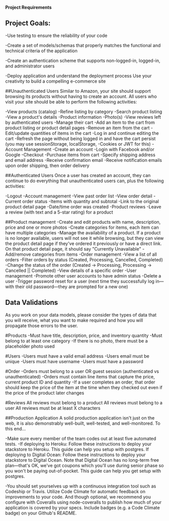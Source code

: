 **Project Requirements**

## Project Goals:

-Use testing to ensure the reliability of your code

-Create a set of models/schemas that properly matches the functional and technical criteria of the application

-Create an authentication scheme that supports non-logged-in, logged-in, and administrator users

-Deploy application and understand the deployment process
Use your creativity to build a compelling e-commerce site

##Unauthenticated Users
Similar to Amazon, your site should support browsing its products without having to create an account. All users who visit your site should be able to perform the following activities:

-View products (catalog)
-Refine listing by category
-Search product listing
-View a product's details
-Product information
-Photo(s)
-View reviews left by authenticated users
-Manage their cart
-Add an item to the cart from product listing or product detail pages
-Remove an item from the cart
-Edit/update quantities of items in the cart
-Log in and continue editing the cart
-Refresh the page without being logged in and have the cart persist (you may use sessionStorage, localStorage, -Cookies or JWT for this)
-Account Management
-Create an account
-Login with Facebook and/or Google
-Checkout
-Purchase items from cart
-Specify shipping address and email address
-Receive confirmation email
-Receive notification emails upon order shipping, then order delivery


##Authenticated Users
Once a user has created an account, they can continue to do everything that unauthenticated users can, plus the following activities:

-Logout
-Account management
-View past order list
-View order detail
-Current order status
-Items with quantity and subtotal
-Link to the original product detail page
-Date/time order was created
-Product reviews
-Leave a review (with text and a 5-star rating) for a product



##Product management
-Create and edit products with name, description, price and one or more photos
-Create categories for items, each item can have multiple categories
-Manage the availability of a product. If a product is no longer available, users will not see it while browsing, but they can view the product detail page if they've ordered it previously or have a direct link. On that product detail page, it should say "Currently Unavailable"
-Add/remove categories from items
-Order management
-View a list of all orders
-Filter orders by status (Created, Processing, Cancelled, Completed)
-Change the status of the order (Created -> Processing, Processing -> Cancelled || Completed)
-View details of a specific order
-User management
-Promote other user accounts to have admin status
-Delete a user
-Trigger password reset for a user (next time they successfully log in—with their old password—they are prompted for a new one)



## Data Validations
As you work on your data models, please consider the types of data that you will receive, what you want to make required and how you will propagate those errors to the user.

#Products
-Must have title, description, price, and inventory quantity
-Must belong to at least one category
-If there is no photo, there must be a placeholder photo used

#Users
-Users must have a valid email address
-Users email must be unique
-Users must have username
-Users must have a password

#Order
-Orders  must belong to a user OR guest session (authenticated vs unauthenticated)
-Orders must contain line items that capture the price, current product ID and quantity
-If a user completes an order, that order should keep the price of the item at the time when they checked out even if the price of the product later changes

#Reviews
All reviews must belong to a product
All reviews must belong to a user
All reviews must be at least X characters

##Production Application
A solid production application isn't just on the web, it is also demonstrably well-built, well-tested, and well-monitored. To this end...

-Make sure every member of the team codes out at least five automated tests.
-If deploying to Heroku: Follow these instructions to deploy your stackstore to Heroku. This guide can help you setup with postgres. If deploying to Digital Ocean: Follow these instructions to deploy your stackstore to Digital Ocean. Note that Digital Ocean has no long-term free plan—that's OK, we've got coupons which you'll use during senior phase so you won't be paying out-of-pocket. This guide can help you get setup with postgres.

-You should set yourselves up with a continuous integration tool such as Codeship or Travis. Utilize Code Climate for automatic feedback on improvements to your code. And though optional, we recommend you configure with Coveralls using node-coveralls to publish how much of your application is covered by your specs. Include badges (e.g. a Code Climate badge) on your Github's README.
